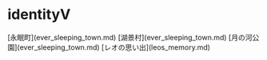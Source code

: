 # identityV

<div class="idv_nav">
[永眠町](ever_sleeping_town.md)
[湖景村](ever_sleeping_town.md)
[月の河公園](ever_sleeping_town.md)
[レオの思い出](leos_memory.md)
</div>



    